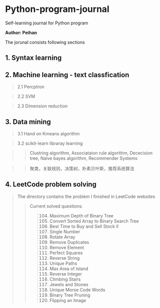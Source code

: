 # Python-program-journal
Self-learning journal for Python program 

**Author: Peihan**

The jorunal consists following sections

## 1. Syntax learning

## 2. Machine learning - text classfication 
>2.1 Percptron

>2.2 SVM

>2.3 Dimension reduction

## 3. Data mining
>3.1 Hand on Kmeans algorithm

>3.2 scikit-learn libraray learning 

>>Clustring algorithm, Associataion rule algorithm, Dececision tree, Naive bayes algorithm, Recommender Systems

>>聚类，关联规则，决策树，朴素贝叶斯，推荐系统算法

## 4. LeetCode problem solving 
>The directory contains the problem I finished in LeetCode websites
>>Current solved questions:
>>>104. Maximum Depth of Binary Tree
>>>108. Convert Sorted Array to Binary Search Tree
>>>122. Best Time to Buy and Sell Stock II
>>>136. Single Number
>>>189. Rotate Array
>>>26. Remove Duplicates
>>>27. Remove Element
>>>279. Perfect Squares
>>>344. Reverse String
>>>62. Unique Paths
>>>695. Max Area of Island
>>>7. Reverse Integer
>>>70. Climbing Stairs
>>>771. Jewels and Stones
>>>804. Unique Morse Code Words
>>>814. Binary Tree Pruning
>>>832. Flipping an Image
